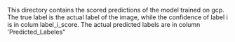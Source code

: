This directory contains the scored predictions of the model trained on gcp. The true label is the actual label of the image, while the confidence of label i is in colum label_i_score.
The actual predicted labels are in column 'Predicted_Labeles"
